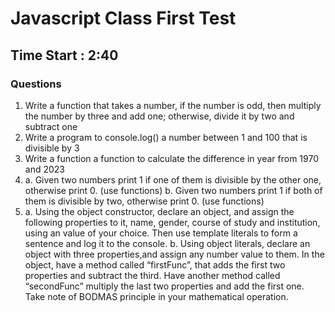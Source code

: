 <h1 >Javascript  Class First Test </h1>
<h2>Time Start : 2:40 </h2>

<h3> Questions </h3>
<ol>
        <li> Write a function that takes a number, if the number is odd, then multiply the number by three and add one; otherwise, divide it by two and subtract one </li>
        <li>
            Write a program to console.log() a number between 1 and 100 that is divisible by 3 </li>
        <li> Write a function a function to calculate the difference in year from 1970 and 2023 </li>
        <li>a. Given two numbers print 1 if one of them is divisible by the other one, otherwise print 0. (use functions)
        b. Given two numbers print 1 if both of them is divisible by two, otherwise print 0. (use functions)
            </li>
        <li>a. Using the object constructor, declare an object, and assign the following properties to it, name, gender, course of study and institution, using an value of your choice. Then use template literals to form a sentence and log it to the console. 
    b. Using object literals, declare an object with three properties,and assign any number value to them. In the object, have a method called “firstFunc”, that adds the first two properties and subtract the third. Have another method called “secondFunc” multiply the last two properties and add the first one. Take note of BODMAS principle in your mathematical operation.</li>

</ol>